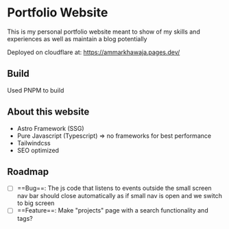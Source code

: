 # Portfolio Website

This is my personal portfolio website meant to show of my skills and experiences as well as maintain a blog potentially

Deployed on cloudflare at: https://ammarkhawaja.pages.dev/

## Build

Used PNPM to build

## About this website

- Astro Framework (SSG)
- Pure Javascript (Typescript) => no frameworks for best performance
- Tailwindcss
- SEO optimized

## Roadmap

- [ ] ==Bug==: The js code that listens to events outside the small screen nav bar should close automatically as if small nav is open and we switch to big screen
- [ ] ==Feature==: Make "projects" page with a search functionality and tags?
